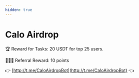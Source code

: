 ```yaml
---
hidden: true
---
```


# Calo Airdrop

🏆 Reward for Tasks: 20 USDT for top 25 users.

👨‍👩‍👧 Referral Reward: 10 points

👉 [http://t.me/CaloAirdropBot](http://t.me/CaloAirdropBot) 👈

